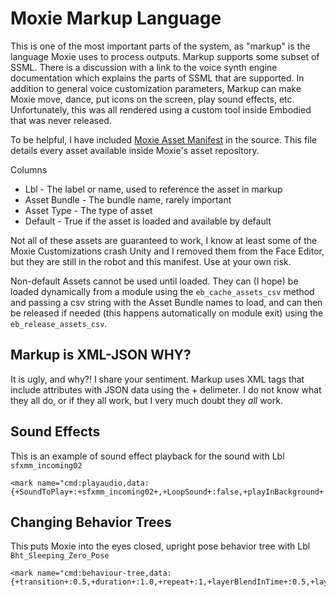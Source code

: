 # Moxie Markup Language

This is one of the most important parts of the system, as "markup" is the language Moxie uses to process outputs.
Markup supports some subset of SSML.  There is a discussion with a link to the voice synth engine documentation
which explains the parts of SSML that are supported.  In addition to general voice customization parameters, 
Markup can make Moxie move, dance, put icons on the screen, play sound effects, etc.  Unfortunately, this was
all rendered using a custom tool inside Embodied that was never released.

To be helpful, I have included  [Moxie Asset Manifest](doc/AssetBundleMasterManifest.csv) in the source.  This
file details every asset available inside Moxie's asset repository.

Columns
* Lbl - The label or name, used to reference the asset in markup
* Asset Bundle - The bundle name, rarely important
* Asset Type - The type of asset
* Default - True if the asset is loaded and available by default

Not all of these assets are guaranteed to work, I know at least some of the Moxie Customizations crash Unity and I removed
them from the Face Editor, but they are still in the robot and this manifest.  Use at your own risk.

Non-default Assets cannot be used until loaded.  They can (I hope) be loaded dynamically from a module using the
`eb_cache_assets_csv` method and passing a csv string with the Asset Bundle names to load, and can then be released
if needed (this happens automatically on module exit) using the `eb_release_assets_csv`.

## Markup is XML-JSON WHY?

It is ugly, and why?! I share your sentiment.  Markup uses XML tags that include attributes with JSON data using the + delimeter.  I do not know what they all do, or if they all work, but I very much doubt they *all* work.

## Sound Effects

This is an example of sound effect playback for the sound with Lbl `sfxmm_incoming02`

```
<mark name="cmd:playaudio,data:{+SoundToPlay+:+sfxmm_incoming02+,+LoopSound+:false,+playInBackground+:false,+channel+:1,+ReplaceCurrentSound+:false,+PlayImmediate+:true,+ForceQueue+:false,+Volume+:1.0,+FadeInTime+:0.0,+FadeOutTime+:2.0,+AudioTimelineField+:+none+}"/>
```

## Changing Behavior Trees

This puts Moxie into the eyes closed, upright pose behavior tree with Lbl `Bht_Sleeping_Zero_Pose`

```
<mark name="cmd:behaviour-tree,data:{+transition+:0.5,+duration+:1.0,+repeat+:1,+layerBlendInTime+:0.5,+layerBlendOutTime+:0.5,+blocking+:false,+action+:0,+variableName+:++,+variableValue+:++,+eventName+:+Gesture_None+,+lifetime+:0,+category+:+None+,+behaviour+:+Bht_Sleeping_Zero_Pose+,+Track+:++}"/>
```